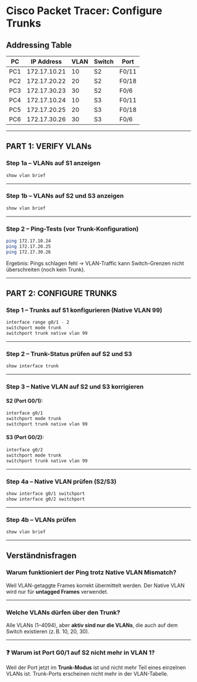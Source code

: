 # Cisco Packet Tracer: Configure Trunks

##  Addressing Table

| PC  | IP Address     | VLAN | Switch | Port   |
|-----|----------------|------|--------|--------|
| PC1 | 172.17.10.21   | 10   | S2     | F0/11  |
| PC2 | 172.17.20.22   | 20   | S2     | F0/18  |
| PC3 | 172.17.30.23   | 30   | S2     | F0/6   |
| PC4 | 172.17.10.24   | 10   | S3     | F0/11  |
| PC5 | 172.17.20.25   | 20   | S3     | F0/18  |
| PC6 | 172.17.30.26   | 30   | S3     | F0/6   |

---

## PART 1: VERIFY VLANs

### Step 1a – VLANs auf S1 anzeigen

```bash
show vlan brief
```

---

### Step 1b – VLANs auf S2 und S3 anzeigen

```bash
show vlan brief
```

---

### Step 2 – Ping-Tests (vor Trunk-Konfiguration)

```bash
ping 172.17.10.24
ping 172.17.20.25
ping 172.17.30.26
```
 
Ergebnis: Pings schlagen fehl → VLAN-Traffic kann Switch-Grenzen nicht überschreiten (noch kein Trunk).

---

## PART 2: CONFIGURE TRUNKS

### Step 1 – Trunks auf S1 konfigurieren (Native VLAN 99)

```bash
interface range g0/1 - 2
switchport mode trunk
switchport trunk native vlan 99
```

---

### Step 2 – Trunk-Status prüfen auf S2 und S3

```bash
show interface trunk
```

---

### Step 3 – Native VLAN auf S2 und S3 korrigieren

#### S2 (Port G0/1):

```bash
interface g0/1
switchport mode trunk
switchport trunk native vlan 99
```

#### S3 (Port G0/2):

```bash
interface g0/2
switchport mode trunk
switchport trunk native vlan 99
```

---

### Step 4a – Native VLAN prüfen (S2/S3)

```bash
show interface g0/1 switchport
show interface g0/2 switchport
```

---

### Step 4b – VLANs prüfen

```bash
show vlan brief
```

---

## Verständnisfragen

### Warum funktioniert der Ping trotz Native VLAN Mismatch?

Weil VLAN-getaggte Frames korrekt übermittelt werden. Der Native VLAN wird nur für **untagged Frames** verwendet.

---

### Welche VLANs dürfen über den Trunk?

Alle VLANs (1–4094), aber **aktiv sind nur die VLANs**, die auch auf dem Switch existieren (z. B. 10, 20, 30).

---

### ❓ Warum ist Port G0/1 auf S2 nicht mehr in VLAN 1?

Weil der Port jetzt im **Trunk-Modus** ist und nicht mehr Teil eines einzelnen VLANs ist. Trunk-Ports erscheinen nicht mehr in der VLAN-Tabelle.



